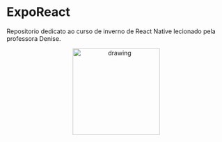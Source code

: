 # ExpoReact
Repositorio dedicato ao curso de inverno de React Native lecionado pela professora Denise.

<p align="center">
<img src="https://github.com/user-attachments/assets/463fbaad-17d7-4639-af67-7c3de949f168" alt="drawing" width="200" />
  

</p>
